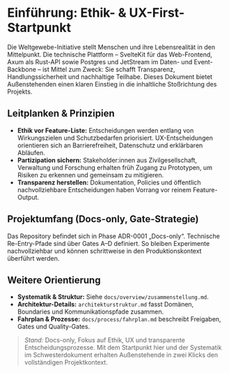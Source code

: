 # Einführung: Ethik- & UX-First-Startpunkt

Die Weltgewebe-Initiative stellt Menschen und ihre Lebensrealität in den Mittelpunkt.
Die technische Plattform – SvelteKit für das Web-Frontend, Axum als Rust-API sowie Postgres
und JetStream im Daten- und Event-Backbone – ist Mittel zum Zweck: Sie schafft Transparenz,
Handlungssicherheit und nachhaltige Teilhabe.
Dieses Dokument bietet Außenstehenden einen klaren Einstieg in die inhaltliche Stoßrichtung
des Projekts.

## Leitplanken & Prinzipien

- **Ethik vor Feature-Liste:** Entscheidungen werden entlang von Wirkungszielen und Schutzbedarfen
  priorisiert.
  UX-Entscheidungen orientieren sich an Barrierefreiheit, Datenschutz und erklärbaren Abläufen.
- **Partizipation sichern:** Stakeholder:innen aus Zivilgesellschaft, Verwaltung und Forschung
  erhalten früh Zugang zu Prototypen, um Risiken zu erkennen und gemeinsam zu mitigieren.
- **Transparenz herstellen:** Dokumentation, Policies und öffentlich nachvollziehbare
  Entscheidungen haben Vorrang vor reinem Feature-Output.

## Projektumfang (Docs-only, Gate-Strategie)

Das Repository befindet sich in Phase ADR-0001 „Docs-only“.
Technische Re-Entry-Pfade sind über Gates A–D definiert.
So bleiben Experimente nachvollziehbar und können schrittweise in den Produktionskontext
überführt werden.

## Weitere Orientierung

- **Systematik & Struktur:** Siehe `docs/overview/zusammenstellung.md`.
- **Architektur-Details:** `architekturstruktur.md` fasst Domänen, Boundaries und Kommunikationspfade zusammen.
- **Fahrplan & Prozesse:** `docs/process/fahrplan.md` beschreibt Freigaben, Gates und Quality-Gates.

> _Stand:_ Docs-only, Fokus auf Ethik, UX und transparente Entscheidungsprozesse.
> Mit dem Startpunkt hier und der Systematik im Schwesterdokument erhalten Außenstehende in
> zwei Klicks den vollständigen Projektkontext.
